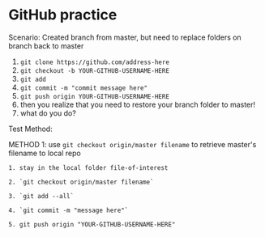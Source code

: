 # GitHub practice

Scenario: Created branch from master, but need to replace folders on branch back to master
1. `git clone https://github.com/address-here`
2. `git checkout -b YOUR-GITHUB-USERNAME-HERE`
3. `git add`
4. `git commit -m "commit message here"`
5. `git push origin YOUR-GITHUB-USERNAME-HERE`
6. then you realize that you need to restore your branch folder to master!
7. what do you do?

Test Method:

METHOD 1: use `git checkout origin/master filename` to retrieve master's filename to local repo

    1. stay in the local folder file-of-interest

    2. `git checkout origin/master filename`

    3. `git add --all`

    4. `git commit -m "message here"`

    5. git push origin "YOUR-GITHUB-USERNAME-HERE"
